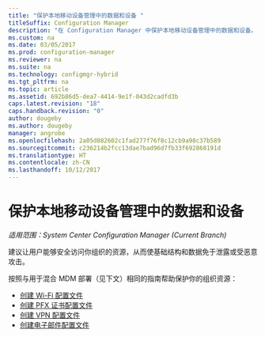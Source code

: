```yaml
---
title: "保护本地移动设备管理中的数据和设备 "
titleSuffix: Configuration Manager
description: "在 Configuration Manager 中保护本地移动设备管理中的数据和设备。"
ms.custom: na
ms.date: 03/05/2017
ms.prod: configuration-manager
ms.reviewer: na
ms.suite: na
ms.technology: configmgr-hybrid
ms.tgt_pltfrm: na
ms.topic: article
ms.assetid: 692b86d5-dea7-4414-9e1f-043d2cadfd3b
caps.latest.revision: "18"
caps.handback.revision: "0"
author: dougeby
ms.author: dougeby
manager: angrobe
ms.openlocfilehash: 2a05d082602c1fad277f76f8c12cb9a98c37b589
ms.sourcegitcommit: c236214b2fcc13dae7bad96d7fb33f692868191d
ms.translationtype: HT
ms.contentlocale: zh-CN
ms.lasthandoff: 10/12/2017
---
```

# <a name="protect-data-and-devices-in-on-premises-mobile-device-management"></a>保护本地移动设备管理中的数据和设备

*适用范围：System Center Configuration Manager (Current Branch)*

建议让用户能够安全访问你组织的资源，从而使基础结构和数据免于泄露或受恶意攻击。

按照与用于混合 MDM 部署（见下文）相同的指南帮助保护你的组织资源：

- [创建 Wi-Fi 配置文件](create-wifi-profiles.md)
- [创建 PFX 证书配置文件](create-pfx-certificate-profiles.md)
- [创建 VPN 配置文件](create-vpn-profiles.md)
- [创建电子邮件配置文件](create-exchange-activesync-profiles.md)

